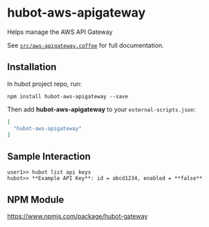 # hubot-aws-apigateway

Helps manage the AWS API Gateway

See [`src/aws-apigateway.coffee`](src/aws-apigateway.coffee) for full documentation.

## Installation

In hubot project repo, run:

`npm install hubot-aws-apigateway --save`

Then add **hubot-aws-apigateway** to your `external-scripts.json`:

```json
[
  "hubot-aws-apigateway"
]
```

## Sample Interaction

```
user1>> hubot list api keys
hubot>> **Example API Key**: id = abcd1234, enabled = **false**
```

## NPM Module

https://www.npmjs.com/package/hubot-gateway
